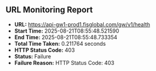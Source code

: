 ## URL Monitoring Report

- **URL:** https://api-gw1-prod1.fisglobal.com/gw/v1/health
- **Start Time:** 2025-08-21T08:55:48.521590
- **End Time:** 2025-08-21T08:55:48.733354
- **Total Time Taken:** 0.211764 seconds
- **HTTP Status Code:** 403
- **Status:** Failure
- **Failure Reason:** HTTP Status Code: 403
